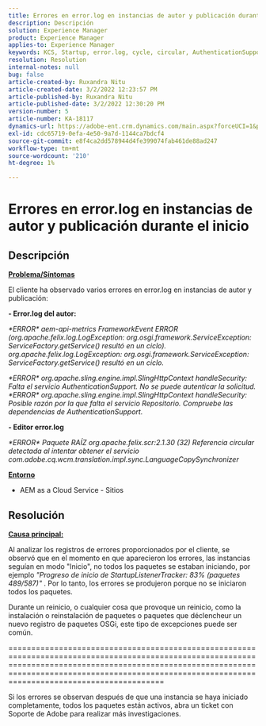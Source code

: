 ```yaml
---
title: Errores en error.log en instancias de autor y publicación durante el inicio
description: Descripción
solution: Experience Manager
product: Experience Manager
applies-to: Experience Manager
keywords: KCS, Startup, error.log, cycle, circular, AuthenticationSupport
resolution: Resolution
internal-notes: null
bug: false
article-created-by: Ruxandra Nitu
article-created-date: 3/2/2022 12:23:57 PM
article-published-by: Ruxandra Nitu
article-published-date: 3/2/2022 12:30:20 PM
version-number: 5
article-number: KA-18117
dynamics-url: https://adobe-ent.crm.dynamics.com/main.aspx?forceUCI=1&pagetype=entityrecord&etn=knowledgearticle&id=40187aa0-239a-ec11-b400-00224805ad55
exl-id: cdc65719-0efa-4e50-9a7d-1144ca7bdcf4
source-git-commit: e8f4ca2dd578944d4fe399074fab461de88ad247
workflow-type: tm+mt
source-wordcount: '210'
ht-degree: 1%

---
```


# Errores en error.log en instancias de autor y publicación durante el inicio

## Descripción


<u><b>Problema/Síntomas</b></u>

El cliente ha observado varios errores en error.log en instancias de autor y publicación:

<b>- Error.log del autor:</b>

*\*ERROR\* aem-api-metrics FrameworkEvent ERROR (org.apache.felix.log.LogException: org.osgi.framework.ServiceException: ServiceFactory.getService() resultó en un ciclo).
<br>org.apache.felix.log.LogException: org.osgi.framework.ServiceException: ServiceFactory.getService() resultó en un ciclo.*



*\*ERROR\* org.apache.sling.engine.impl.SlingHttpContext handleSecurity: Falta el servicio AuthenticationSupport. No se puede autenticar la solicitud.
<br>\*ERROR\* org.apache.sling.engine.impl.SlingHttpContext handleSecurity: Posible razón por la que falta el servicio Repositorio. Compruebe las dependencias de AuthenticationSupport.*



<b>- Editor error.log</b>

*\*ERROR\* Paquete RAÍZ org.apache.felix.scr:2.1.30 (32) Referencia circular detectada al intentar obtener el servicio com.adobe.cq.wcm.translation.impl.sync.LanguageCopySynchronizer*



<u><b>Entorno</b></u>

- AEM as a Cloud Service - Sitios



## Resolución


<u><b>Causa principal:</b></u>

Al analizar los registros de errores proporcionados por el cliente, se observó que en el momento en que aparecieron los errores, las instancias seguían en modo &quot;Inicio&quot;, no todos los paquetes se estaban iniciando, por ejemplo *&quot;Progreso de inicio de StartupListenerTracker: 83% (paquetes 489/587)&quot;* . Por lo tanto, los errores se produjeron porque no se iniciaron todos los paquetes.

Durante un reinicio, o cualquier cosa que provoque un reinicio, como la instalación o reinstalación de paquetes o paquetes que déclencheur un nuevo registro de paquetes OSGi, este tipo de excepciones puede ser común.



==========================================================================================================================================================================================================================================================

Si los errores se observan después de que una instancia se haya iniciado completamente, todos los paquetes están activos, abra un ticket con Soporte de Adobe para realizar más investigaciones.
